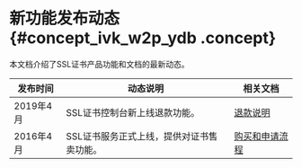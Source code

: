 # 新功能发布动态 {#concept_ivk_w2p_ydb .concept}

本文档介绍了SSL证书产品功能和文档的最新动态。

|发布时间|动态说明|相关文档|
|----|----|----|
|2019年4月|SSL证书控制台新上线退款功能。|[退款说明](../../../../intl.zh-CN/产品定价/退款说明.md#)|
|2016年4月|SSL证书服务正式上线，提供对证书售卖功能。|[购买和申请流程](../../../../intl.zh-CN/产品定价/购买和申请流程.md#)|

